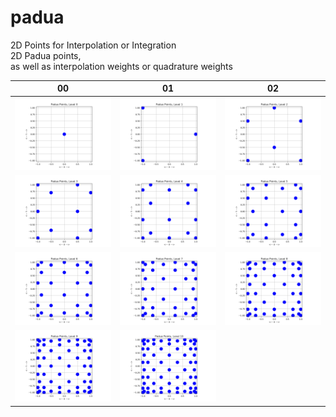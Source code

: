 # padua

2D Points for Interpolation or Integration  
2D Padua points,  
as well as interpolation weights or quadrature weights  

| 00                     | 01                     | 02                     |
| ---------------------- | ---------------------- | ---------------------- |
| ![pic](./padua_00.png) | ![pic](./padua_01.png) | ![pic](./padua_02.png) |
| ![pic](./padua_03.png) | ![pic](./padua_04.png) | ![pic](./padua_05.png) |
| ![pic](./padua_06.png) | ![pic](./padua_07.png) | ![pic](./padua_08.png) |
| ![pic](./padua_09.png) | ![pic](./padua_10.png) |

